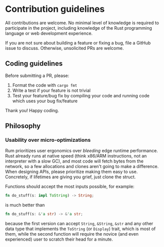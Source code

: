 # Contribution guidelines

All contributions are welcome. No minimal level of knowledge is required to participate in the project, including knowledge of the Rust programming language or web development experience.

If you are not sure about building a feature or fixing a bug, file a GitHub issue to discuss. Otherwise, unsolicited PRs are welcome.

## Coding guidelines

Before submitting a PR, please:

1. Format the code with `cargo fmt`
2. Write a test if your feature is not trivial
3. Test your feature/bug fix by compiling your code and running code which uses your bug fix/feature

Thank you! Happy coding.

## Philosophy

### Usability over micro-optimizations

Rum prioritizes user ergonomics over _bleeding_ edge runtime performance. Rust already runs at native speed (think x86/ARM instructions, not an interpreter with a slow GC), and most code will fetch bytes from the network, so a few allocations and clones aren't going to make a difference. When designing APIs, please prioritize making them easy to use. Concretely, if lifetimes are giving you grief, just clone the struct.

Functions should accept the most inputs possible, for example:

```rust
fn do_stuff(s: impl ToString) -> String;
```

is much better than

```rust
fn do_stuff(s: &'a str) -> &'a str;
```

because the first version can accept `String`, `&String`, `&str` and any other data type that implements the `ToString` (or `Display`) trait, which is most of them, while the second function will require the novice (and even experienced) user to scratch their head for a minute.
